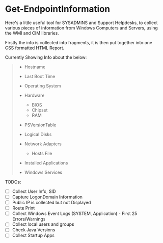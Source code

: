 # Get-EndpointInformation

Here's a little useful tool for SYSADMINS and Support Helpdesks, to collect various pieces of information from Windows Computers and Servers, using the WMI and CIM libraries.

Firstly the info is collected into fragments, it is then put together into one CSS formatted HTML Report.

Currently Showing Info about the below:

> * Hostname
> * Last Boot Time
> * Operating System
> * Hardware
>
>   * BIOS
>   * Chipset
>   * RAM
> * PSVersionTable
> * Logical Disks
> * Network Adapters
>
>   * Hosts File
> * Installed Applications
> * Windows Services

TODOs:

* [ ] Collect User Info, SID
* [ ] Capture LogonDomain Information
* [ ] Public IP is collected but not Displayed
* [ ] Route Print
* [ ] Collect Windows Event Logs (SYSTEM, Application)  - First 25 Errors/Warnings
* [ ] Collect local users and groups
* [ ] Check Java Versions
* [ ] Collect Startup Apps
